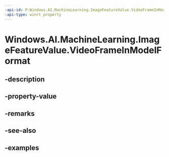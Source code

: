 ```yaml
---
-api-id: P:Windows.AI.MachineLearning.ImageFeatureValue.VideoFrameInModelFormat
-api-type: winrt property
---
```


<!-- Property syntax.
public VideoFrame VideoFrameInModelFormat { get; }
-->

# Windows.AI.MachineLearning.ImageFeatureValue.VideoFrameInModelFormat

## -description

## -property-value

## -remarks

## -see-also

## -examples

